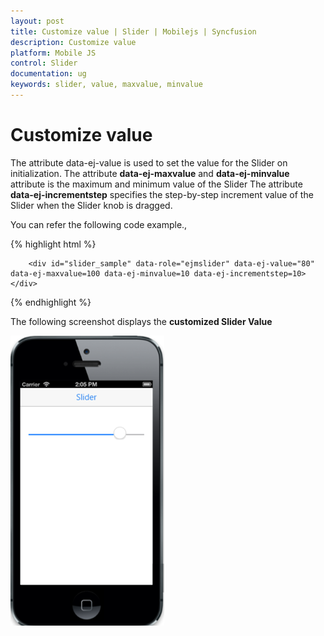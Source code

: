 ```yaml
---
layout: post
title: Customize value | Slider | Mobilejs | Syncfusion
description: Customize value
platform: Mobile JS
control: Slider
documentation: ug
keywords: slider, value, maxvalue, minvalue
---
```


# Customize value	

The attribute data-ej-value is used to set the value for the Slider on initialization. The attribute **data-ej-maxvalue**  and **data-ej-minvalue** attribute is the maximum and  minimum value of the Slider  The attribute **data-ej-incrementstep** specifies the step-by-step increment value of the Slider when the Slider knob is dragged. 

You can refer the following code example.,

{% highlight html %}

        <div id="slider_sample" data-role="ejmslider" data-ej-value="80" data-ej-maxvalue=100 data-ej-minvalue=10 data-ej-incrementstep=10></div>    

{% endhighlight %}


The following screenshot displays the **customized Slider Value**

![](Customize-value_images/Customized-value1.png) 

